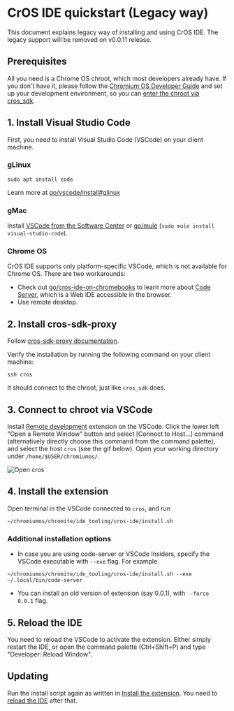 # CrOS IDE quickstart (Legacy way)

This document explains legacy way of installing and using CrOS IDE.
The legacy support will be removed on v0.0.11 release.

## Prerequisites

All you need is a Chrome OS chroot, which most developers already have.
If you don't have it, please follow the [Chromium OS Developer Guide] and set up
your development environment, so you can [enter the chroot via cros_sdk].

[chromium os developer guide]: https://chromium.googlesource.com/chromiumos/docs/+/HEAD/developer_guide.md
[enter the chroot via cros_sdk]: https://chromium.googlesource.com/chromiumos/docs/+/HEAD/developer_guide.md#Enter-the-chroot

## 1. Install Visual Studio Code

First, you need to install Visual Studio Code (VSCode) on your client machine.

### gLinux

```
sudo apt install code
```

Learn more at [go/vscode/install#glinux]

[go/vscode/install#glinux]: http://go/vscode/install#glinux

### gMac

Install [VSCode from the Software Center] or [go/mule]
(`sudo mule install visual-studio-code`).

[vscode from the software center]: http://go/softwarecenter/list//appid%3AMAC_OS-visual-studio-code/MAC_OS
[go/mule]: http://go/mule

### Chrome OS

CrOS IDE supports only platform-specific VSCode, which is not available for
Chrome OS. There are two workarounds:

- Check out [go/cros-ide-on-chromebooks] to learn more about
  [Code Server], which is a Web IDE accessible in the browser.
- Use remote desktop.

[go/cros-ide-on-chromebooks]: http://go/cros-ide-on-chromebooks
[code server]: https://github.com/coder/code-server

## 2. Install cros-sdk-proxy

Follow [cros-sdk-proxy documentation](../cros-sdk-proxy/README.md).

Verify the installation by running the following command on your client machine:

```
ssh cros
```

It should connect to the chroot, just like `cros_sdk` does.

## 3. Connect to chroot via VSCode

Install [Remote development] extension on the VSCode.
Click the lower left "Open a Remote Window" button and select \[Connect to
Host...\] command (alternatively directly choose this command from the command
palette), and select the host `cros` (see the gif below).
Open your working directory under `/home/$USER/chromiumos/`.

![Open cros](https://storage.googleapis.com/chromeos-velocity/ide/img/open-cros.gif)

[remote development]: https://marketplace.visualstudio.com/items?itemName=ms-vscode-remote.vscode-remote-extensionpack

## 4. Install the extension

Open terminal in the VSCode connected to `cros`, and run

```
~/chromiumos/chromite/ide_tooling/cros-ide/install.sh
```

### Additional installation options

- In case you are using code-server or VSCode Insiders, specify the VSCode executable with
  `--exe` flag. For example

```
~/chromiumos/chromite/ide_tooling/cros-ide/install.sh --exe ~/.local/bin/code-server
```

- You can install an old version of extension (say 0.0.1), with `--force 0.0.1` flag.

## 5. Reload the IDE

You need to reload the VSCode to activate the extension. Either simply restart
the IDE, or open the command palette (Ctrl+Shift+P) and type "Developer: Reload
Window".

## Updating

Run the install script again as written in [Install the extension](#4_install-the-extension).
You need to [reload the IDE](#5_reload-the-ide) after that.
